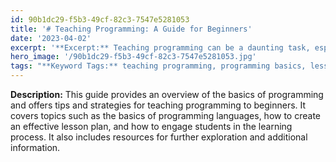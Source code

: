 ```yaml
---
id: 90b1dc29-f5b3-49cf-82c3-7547e5281053
title: '# Teaching Programming: A Guide for Beginners'
date: '2023-04-02'
excerpt: '**Excerpt:** Teaching programming can be a daunting task, especially for those who are new to the subject. This guide will provide an overview of the basics of programming and help you get started teaching programming to beginners.'
hero_image: '/90b1dc29-f5b3-49cf-82c3-7547e5281053.jpg'
tags: "**Keyword Tags:** teaching programming, programming basics, lesson plan, student engagement, resources."
---
```


**Description:** This guide provides an overview of the basics of programming and offers tips and strategies for teaching programming to beginners. It covers topics such as the basics of programming languages, how to create an effective lesson plan, and how to engage students in the learning process. It also includes resources for further exploration and additional information.
